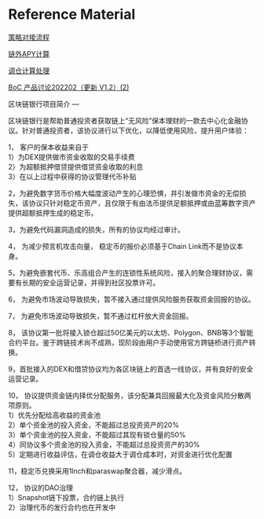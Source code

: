 # Reference Material
[策略对接流程](https://shimo.im/docs/L9kBMDPPwohaxyqK)

[链外APY计算](https://shimo.im/docs/gXqmelveorIRo5qo)

[调仓计算处理](https://shimo.im/docs/DVVGWRgWKRgJVtGV)

<a href="https://docs.google.com/presentation/d/11gCcX7_u60C7bc9Xq8n3mAXPI1tKCI7S/edit?usp=sharing&ouid=100453308620275704207&rtpof=true&sd=true">BoC 产品讨论202202（更新 V1.2）(2)</a>

区块链银行项目简介 —

区块链银行是帮助普通投资者获取链上“无风险”保本理财的一款去中心化金融协议。针对普通投资者，该协议进行以下优化，以降低使用风险，提升用户体验：

1， 客户的保本收益来自于  
1）为DEX提供做市资金收取的交易手续费  
2）为超额抵押借贷提供借贷资金收取的利息  
3）在以上过程中获得的协议管理代币补贴

2，为避免数字货币价格大幅度波动产生的心理恐惧，并引发做市资金的无偿损失，该协议只针对稳定币资产，且仅限于有由法币提供足额抵押或由蓝筹数字资产提供超额抵押生成的稳定币。

3，为避免代码漏洞造成的损失，所有的协议均经过审计。

4， 为减少预言机攻击向量， 稳定币的报价必须基于Chain Link而不是协议本身。

5，为避免嵌套代币、乐高组合产生的连锁性系统风险，接入的聚合理财协议，需要有长期的安全运营记录，并得到社区投票许可。

6， 为避免市场波动导致损失，暂不接入通过提供风险服务获取资金回报的协议。

7， 为避免市场波动导致损失，暂不通过杠杆放大资金回报。

8， 该协议第一批将接入锁仓超过50亿美元的以太坊、Polygon、BNB等3个智能合约平台。鉴于跨链技术尚不成熟，现阶段由用户手动使用官方跨链桥进行资产转换。

9，首批接入的DEX和借贷协议均为各区块链上的首选一线协议，并有良好的安全运营记录。

10， 协议提供资金链内择优分配服务，该分配兼具回报最大化及资金风险分散两项原则。  
1）优先分配给高收益的资金池  
2）单个资金池的投入资金，不能超过总投资资产的20%  
3）单个资金池的投入资金，不能超过其现有锁仓量的50%  
4）同协议多个资金池的投入资金，不能超过总投资资产的30%  
5）定期进行收益评估，在调仓收益大于调仓成本时，对资金进行优化配置  

11，稳定币兑换采用1Inch和paraswap聚合器，减少滑点。

12， 协议的DAO治理  
1）Snapshot链下投票，合约链上执行  
2）治理代币的发行合约也在开发中